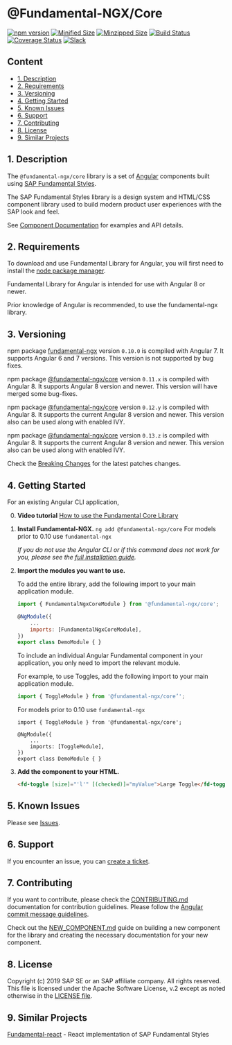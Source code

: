 # @Fundamental-NGX/Core

[![npm version](https://badge.fury.io/js/%40fundamental-ngx%2Fcore.svg)](//www.npmjs.com/package/@fundamental-ngx/core)
[![Minified Size](https://badgen.net/bundlephobia/min/%40fundamental-ngx%2Fcore)](https://bundlephobia.com/result?p=%40fundamental-ngx%2Fcore)
[![Minzipped Size](https://badgen.net/bundlephobia/minzip/%40fundamental-ngx%2Fcore)](https://bundlephobia.com/result?p=%40fundamental-ngx%2Fcore)
[![Build Status](https://travis-ci.org/SAP/fundamental-ngx.svg?branch=master)](https://travis-ci.org/SAP/fundamental-ngx)
[![Coverage Status](https://coveralls.io/repos/github/SAP/fundamental-ngx/badge.svg?branch=master)](https://coveralls.io/github/SAP/fundamental-ngx?branch=master)
[![Slack](https://img.shields.io/badge/slack-ui--fundamentals-blue.svg?logo=slack)](https://ui-fundamentals.slack.com)

## Content
* [1. Description](#1)
* [2. Requirements](#2)
* [3. Versioning](#3)
* [4. Getting Started](#4)
* [5. Known Issues](#5)
* [6. Support](#6)
* [7. Contributing](#7)
* [8. License](#8)
* [9. Similar Projects](#9)

## <a name="1"></a>1. Description

The `@fundamental-ngx/core` library is a set of [Angular](https://angular.io/) components built using [SAP Fundamental Styles](https://sap.github.io/fundamental-styles/).

The SAP Fundamental Styles library is a design system and HTML/CSS component library used to build modern product user experiences with the SAP look and feel.

See [Component Documentation](https://sap.github.io/fundamental-ngx/docs/home) for examples and API details.

## <a name="2"></a>2. Requirements

To download and use Fundamental Library for Angular, you will first need to install the [node package manager](https://www.npmjs.com/get-npm).

Fundamental Library for Angular is intended for use with Angular 8 or newer.

Prior knowledge of Angular is recommended, to use the fundamental-ngx library.

## <a name="3"></a>3. Versioning

npm package [fundamental-ngx](https://npmjs.com/package/fundamental-ngx) version `0.10.0` is compiled with Angular 7. It supports Angular 6 and 7 versions.
 This version is not supported by bug fixes. 

npm package [@fundamental-ngx/core](https://www.npmjs.com/package/@fundamental-ngx/core) version `0.11.x` is compiled with Angular 8.
It supports Angular 8 version and newer. This version will have merged some bug-fixes.

npm package [@fundamental-ngx/core](https://www.npmjs.com/package/@fundamental-ngx/core) version `0.12.y` is compiled with Angular 8.
It supports the current Angular 8 version and newer. This version also can be used along with enabled IVY.

npm package [@fundamental-ngx/core](https://www.npmjs.com/package/@fundamental-ngx/core) version `0.13.z` is compiled with Angular 8.
It supports the current Angular 8 version and newer. This version also can be used along with enabled IVY.

Check the [Breaking Changes](https://github.com/SAP/fundamental-ngx/wiki#breaking-changes) for the latest patches changes.


## <a name="4"></a>4. Getting Started

For an existing Angular CLI application,

0. **Video tutorial**
[How to use the Fundamental Core Library](https://www.youtube.com/watch?v=i4VIiuzD2Fg)

1. **Install Fundamental-NGX.**
   `ng add @fundamental-ngx/core`
   For models prior to 0.10 use `fundamental-ngx`

    _If you do not use the Angular CLI or if this command does not work for you, please see the [full installation guide](https://github.com/SAP/fundamental-ngx/wiki/Full-Installation-Guide)._

2. **Import the modules you want to use.**

    To add the entire library, add the following import to your main application module.

    ```javascript
    import { FundamentalNgxCoreModule } from '@fundamental-ngx/core';

    @NgModule({
        ...
        imports: [FundamentalNgxCoreModule],
    })
    export class DemoModule { }
    ```

    To include an individual Angular Fundamental component in your application, you only need to import the relevant module.

    For example, to use Toggles, add the following import to your main application module.

    ```javascript
    import { ToggleModule } from '@fundamental-ngx/core’';
    ```

    For models prior to 0.10 use `fundamental-ngx`

    ```
    import { ToggleModule } from '@fundamental-ngx/core';

    @NgModule({
        ...
        imports: [ToggleModule],
    })
    export class DemoModule { }
    ```

3. **Add the component to your HTML.**

    ```html
    <fd-toggle [size]="'l'" [(checked)]="myValue">Large Toggle</fd-toggle>
    ```


## <a name="5"></a>5. Known Issues

Please see [Issues](https://github.com/SAP/fundamental-ngx/issues).

## <a name="6"></a>6. Support

If you encounter an issue, you can [create a ticket](https://github.com/SAP/fundamental-ngx/issues).

## <a name="7"></a>7. Contributing

If you want to contribute, please check the [CONTRIBUTING.md](https://github.com/SAP/fundamental-ngx/blob/master/CONTRIBUTING.md) documentation for contribution guidelines. Please follow the [Angular commit message guidelines](https://github.com/angular/angular/blob/master/CONTRIBUTING.md#commit).

Check out the [NEW_COMPONENT.md](https://github.com/SAP/fundamental-ngx/blob/master/NEW_COMPONENT.md) guide on building a new component for the library and creating the necessary documentation for your new component.

## <a name="8"></a>8. License

Copyright (c) 2019 SAP SE or an SAP affiliate company. All rights reserved.
This file is licensed under the Apache Software License, v.2 except as noted otherwise in the [LICENSE file](https://github.com/SAP/fundamental-ngx/blob/master/LICENSE.txt).

## <a name="9"></a>9. Similar Projects

[Fundamental-react](https://github.com/SAP/fundamental-react) - React implementation of SAP Fundamental Styles
